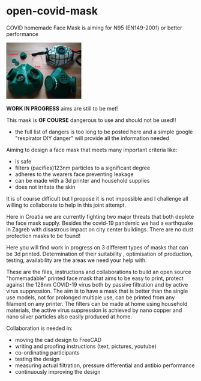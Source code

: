 # open-covid-mask
COVID homemade Face Mask is aiming for N95 (EN149-2001) or better performance

![3masks](https://github.com/darfij/open-covid-mask/blob/master/Documents/pic/3maske.jpg)

**WORK IN PROGRESS** aims are still to be met!

This mask is **OF COURSE** dangerous to use and should not be used!!
* the full list of dangers is too long to be posted here and a simple google "respirator DIY danger" will provide all the information         needed

Aiming to design a face mask that meets many important criteria like:
* is safe
* filters (pacifies)123nm particles to a significant degree
* adheres to the wearers face preventing leakage
* can be made with a 3d printer and household supplies
* does not irritate the skin

It is of course difficult but I propose it is not impossible and I challenge all willing to collaborate to help in this joint attempt.

Here in Croatia we are currently fighting two major threats that both deplete the face mask supply.
Besides the covid-19 pandemic we had a earthquake in Zagreb with disastrous impact on city center buildings.
There are no dust protection masks to be found!

Here you will find work in progress on 3 different types of masks that can be 3d printed. Determination of their suitability , optimisation of production, testing, availability are the areas we need your help with.

  
These are the files, instructions and collaborations to build an open source "homemadable" printed face mask that aims to be easy to print,
protect against the 128nm COVID-19 virus both by passive filtration and by active virus suppression.
The aim is to have a mask that is better than the single use models, not for prolonged multiple use,
can be printed from any filament on any printer. The filters can be made at home using household materials, the active virus suppression is achieved by nano copper and nano silver particles also easily produced at home.

Collaboration is needed in:
* moving the cad design to FreeCAD
* writing and proofing instructions (text, pictures, youtube)
* co-ordinating participants
* testing the design
* measuring actual filtration, pressure differential and antibio performance
* continuously improving the design
